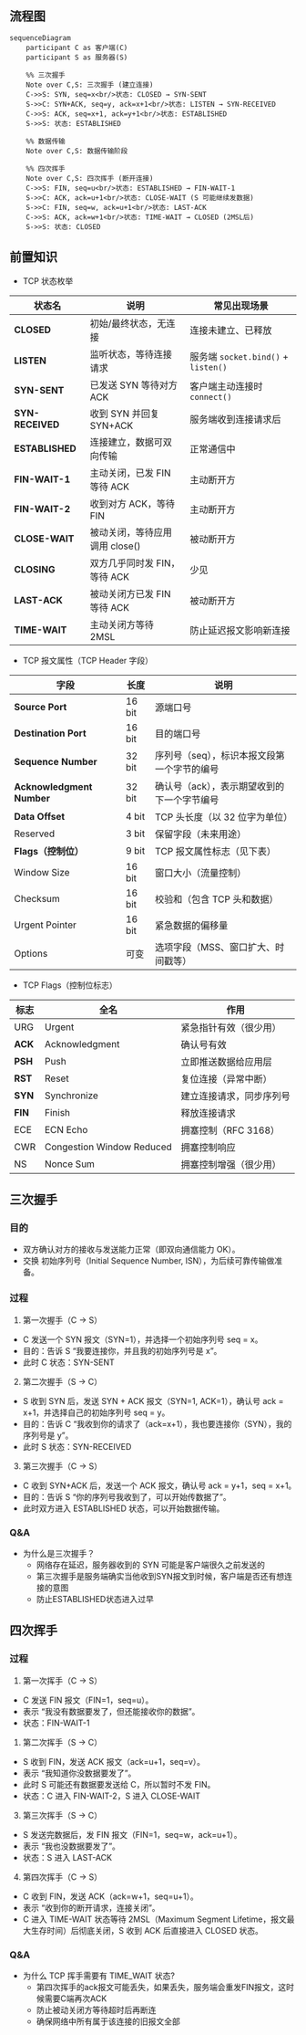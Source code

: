 
## 流程图

```mermaid
sequenceDiagram
    participant C as 客户端(C)
    participant S as 服务器(S)

    %% 三次握手
    Note over C,S: 三次握手 (建立连接)
    C->>S: SYN, seq=x<br/>状态: CLOSED → SYN-SENT
    S->>C: SYN+ACK, seq=y, ack=x+1<br/>状态: LISTEN → SYN-RECEIVED
    C->>S: ACK, seq=x+1, ack=y+1<br/>状态: ESTABLISHED
    S->>S: 状态: ESTABLISHED

    %% 数据传输
    Note over C,S: 数据传输阶段

    %% 四次挥手
    Note over C,S: 四次挥手 (断开连接)
    C->>S: FIN, seq=u<br/>状态: ESTABLISHED → FIN-WAIT-1
    S->>C: ACK, ack=u+1<br/>状态: CLOSE-WAIT (S 可能继续发数据)
    S->>C: FIN, seq=w, ack=u+1<br/>状态: LAST-ACK
    C->>S: ACK, ack=w+1<br/>状态: TIME-WAIT → CLOSED (2MSL后)
    S->>S: 状态: CLOSED

```

## 前置知识
- TCP 状态枚举

| 状态名              | 说明                  | 常见出现场景                           |
| ---------------- | ------------------- | -------------------------------- |
| **CLOSED**       | 初始/最终状态，无连接         | 连接未建立、已释放                        |
| **LISTEN**       | 监听状态，等待连接请求         | 服务端 `socket.bind()` + `listen()` |
| **SYN-SENT**     | 已发送 SYN 等待对方 ACK    | 客户端主动连接时 `connect()`             |
| **SYN-RECEIVED** | 收到 SYN 并回复 SYN+ACK  | 服务端收到连接请求后                       |
| **ESTABLISHED**  | 连接建立，数据可双向传输        | 正常通信中                            |
| **FIN-WAIT-1**   | 主动关闭，已发 FIN 等待 ACK  | 主动断开方                            |
| **FIN-WAIT-2**   | 收到对方 ACK，等待 FIN     | 主动断开方                            |
| **CLOSE-WAIT**   | 被动关闭，等待应用调用 close() | 被动断开方                            |
| **CLOSING**      | 双方几乎同时发 FIN，等待 ACK  | 少见                               |
| **LAST-ACK**     | 被动关闭方已发 FIN 等待 ACK  | 被动断开方                            |
| **TIME-WAIT**    | 主动关闭方等待 2MSL        | 防止延迟报文影响新连接                      |



- TCP 报文属性（TCP Header 字段）

| 字段                        | 长度     | 说明                      |
| ------------------------- | ------ | ----------------------- |
| **Source Port**           | 16 bit | 源端口号                    |
| **Destination Port**      | 16 bit | 目的端口号                   |
| **Sequence Number**       | 32 bit | 序列号（seq），标识本报文段第一个字节的编号 |
| **Acknowledgment Number** | 32 bit | 确认号（ack），表示期望收到的下一个字节编号 |
| **Data Offset**           | 4 bit  | TCP 头长度（以 32 位字为单位）     |
| Reserved              | 3 bit  | 保留字段（未来用途）              |
| **Flags（控制位）**            | 9 bit  | TCP 报文属性标志（见下表）         |
| Window Size           | 16 bit | 窗口大小（流量控制）              |
| Checksum            | 16 bit | 校验和（包含 TCP 头和数据）        |
| Urgent Pointer        | 16 bit | 紧急数据的偏移量                |
| Options               | 可变     | 选项字段（MSS、窗口扩大、时间戳等）     |


- TCP Flags（控制位标志）

| 标志      | 全名                        | 作用             |
| ------- | ------------------------- | -------------- |
| URG | Urgent                    | 紧急指针有效（很少用）    |
| **ACK** | Acknowledgment            | 确认号有效          |
| **PSH** | Push                      | 立即推送数据给应用层     |
| **RST** | Reset                     | 复位连接（异常中断）     |
| **SYN** | Synchronize               | 建立连接请求，同步序列号   |
| **FIN** | Finish                    | 释放连接请求         |
| ECE | ECN Echo                  | 拥塞控制（RFC 3168） |
| CWR | Congestion Window Reduced | 拥塞控制响应         |
| NS  | Nonce Sum                 | 拥塞控制增强（很少用）    |

## 三次握手
### 目的
- 双方确认对方的接收与发送能力正常（即双向通信能力 OK）。
- 交换 初始序列号（Initial Sequence Number, ISN），为后续可靠传输做准备。



### 过程

1. 第一次握手（C → S）
- C 发送一个 SYN 报文（SYN=1），并选择一个初始序列号 seq = x。
- 目的：告诉 S “我要连接你，并且我的初始序列号是 x”。
- 此时 C 状态：SYN-SENT

2. 第二次握手（S → C）
- S 收到 SYN 后，发送 SYN + ACK 报文（SYN=1, ACK=1），确认号 ack = x+1，并选择自己的初始序列号 seq = y。
- 目的：告诉 C “我收到你的请求了（ack=x+1），我也要连接你（SYN），我的序列号是 y”。
- 此时 S 状态：SYN-RECEIVED

3. 第三次握手（C → S）
- C 收到 SYN+ACK 后，发送一个 ACK 报文，确认号 ack = y+1，seq = x+1。
- 目的：告诉 S “你的序列号我收到了，可以开始传数据了”。
- 此时双方进入 ESTABLISHED 状态，可以开始数据传输。

### Q&A
- 为什么是三次握手？
    - 网络存在延迟，服务器收到的 SYN 可能是客户端很久之前发送的
    - 第三次握手是服务端确实当他收到SYN报文到时候，客户端是否还有想连接的意图
    - 防止ESTABLISHED状态进入过早

## 四次挥手

### 过程

1. 第一次挥手（C → S）

- C 发送 FIN 报文（FIN=1，seq=u）。
- 表示 “我没有数据要发了，但还能接收你的数据”。
- 状态：FIN-WAIT-1


1. 第二次挥手（S → C）

- S 收到 FIN，发送 ACK 报文（ack=u+1，seq=v）。
- 表示 “我知道你没数据要发了”。
- 此时 S 可能还有数据要发送给 C，所以暂时不发 FIN。
- 状态：C 进入 FIN-WAIT-2，S 进入 CLOSE-WAIT

3. 第三次挥手（S → C）

- S 发送完数据后，发 FIN 报文（FIN=1，seq=w，ack=u+1）。
- 表示 “我也没数据要发了”。
- 状态：S 进入 LAST-ACK

4. 第四次挥手（C → S）

- C 收到 FIN，发送 ACK（ack=w+1，seq=u+1）。
- 表示 “收到你的断开请求，连接关闭”。
- C 进入 TIME-WAIT 状态等待 2MSL（Maximum Segment Lifetime，报文最大生存时间）后彻底关闭，S 收到 ACK 后直接进入 CLOSED 状态。

### Q&A
- 为什么 TCP 挥手需要有 TIME_WAIT 状态?
    -  第四次挥手的ack报文可能丢失，如果丢失，服务端会重发FIN报文，这时候需要C端再次ACK
    -  防止被动关闭方等待超时后再断连
    -  确保网络中所有属于该连接的旧报文全部


